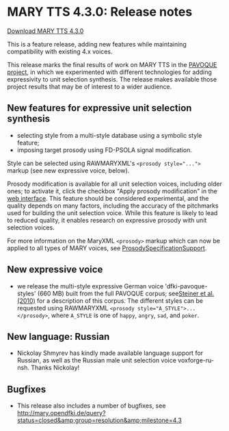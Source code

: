 
# MARY TTS 4.3.0: Release notes

​[Download MARY TTS 4.3.0](http://mary.dfki.de/download/4.3.0/openmary-standalone-install-4.3.0.jar)

This is a feature release, adding new features while maintaining compatibility with existing 4.x voices.

This release marks the final results of work on MARY TTS in the [​PAVOQUE project](../pavoque/), in which we experimented with different technologies for adding expressivity to unit selection synthesis.
The release makes available those project results that may be of interest to a wider audience.

## New features for expressive unit selection synthesis

* selecting style from a multi-style database using a symbolic style feature;
* imposing target prosody using FD-PSOLA signal modification. 

Style can be selected using RAWMARYXML's `<prosody style="...">` markup (see new expressive voice, below).

Prosody modification is available for all unit selection voices, including older ones;
to activate it, click the checkbox "Apply prosody modification" in the [​web interface](http://mary.dfki.de:59125/).
This feature should be considered experimental, and the quality depends on many factors, including the accuracy of the pitchmarks used for building the unit selection voice.
While this feature is likely to lead to reduced quality, it enables research on expressive prosody with unit selection voices.

For more information on the MaryXML `<prosody>` markup which can now be applied to all types of MARY voices, see [ProsodySpecificationSupport](http://mary.opendfki.de/wiki/ProsodySpecificationSupport).

## New expressive voice

* we release the multi-style expressive German voice 'dfki-pavoque-styles' (660 MB) built from the full PAVOQUE corpus;
  see [​Steiner et al. (2010)](http://www.dfki.de/web/research/publications?pubid=4877) for a description of this corpus.
  The different styles can be requested using RAWMARYXML `<prosody style="A_STYLE">...</prosody>`, where `A_STYLE` is one of `happy`, `angry`, `sad`, and `poker`.

## New language: Russian

* Nickolay Shmyrev has kindly made available language support for Russian, as well as the Russian male unit selection voice voxforge-ru-nsh.
Thanks Nickolay!

## Bugfixes

* This release also includes a number of bugfixes, see http://mary.opendfki.de/query?status=closed&amp;group=resolution&amp;milestone=4.3
